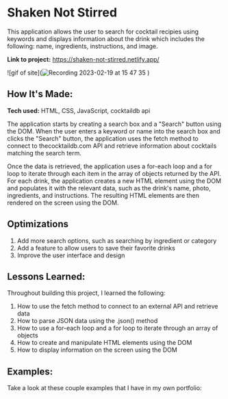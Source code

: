 # Shaken Not Stirred

This application allows the user to search for cocktail recipies using keywords and displays information about the drink which includes the following: name, ingredients, instructions, and image.

**Link to project:** https://shaken-not-stirred.netlify.app/

![gif of site](![Recording 2023-02-19 at 15 47 35](https://user-images.githubusercontent.com/96213223/219977202-b581e8ca-1442-4c32-b786-9c36b28faff7.gif)
)

## How It's Made:

**Tech used:** HTML, CSS, JavaScript, cocktaildb api

The application starts by creating a search box and a "Search" button using the DOM. When the user enters a keyword or name into the search box and clicks the "Search" button, the application uses the fetch method to connect to thecocktaildb.com API and retrieve information about cocktails matching the search term.

Once the data is retrieved, the application uses a for-each loop and a for loop to iterate through each item in the array of objects returned by the API. For each drink, the application creates a new HTML element using the DOM and populates it with the relevant data, such as the drink's name, photo, ingredients, and instructions. The resulting HTML elements are then rendered on the screen using the DOM.

## Optimizations

1. Add more search options, such as searching by ingredient or category
2. Add a feature to allow users to save their favorite drinks
3. Improve the user interface and design

## Lessons Learned:

Throughout building this project, I learned the following:

1. How to use the fetch method to connect to an external API and retrieve data
2. How to parse JSON data using the .json() method
3. How to use a for-each loop and a for loop to iterate through an array of objects
4. How to create and manipulate HTML elements using the DOM
5. How to display information on the screen using the DOM

## Examples:

Take a look at these couple examples that I have in my own portfolio:
